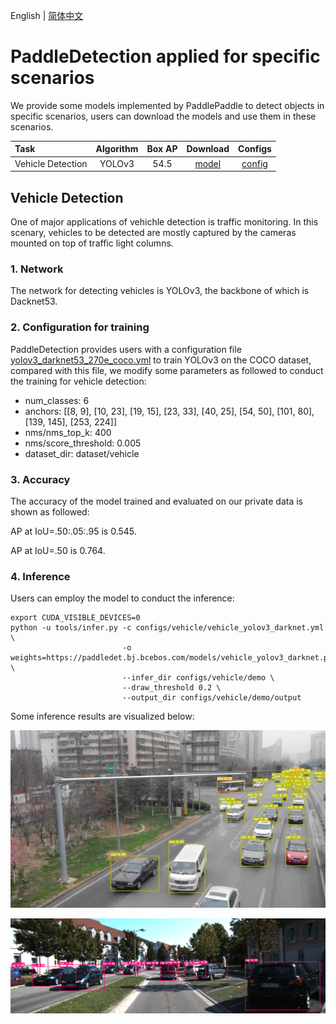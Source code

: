 English | [简体中文](README_cn.md)
# PaddleDetection applied for specific scenarios

We provide some models implemented by PaddlePaddle to detect objects in specific scenarios, users can download the models and use them in these scenarios.

| Task                 | Algorithm | Box AP | Download                                                                                | Configs |
|:---------------------|:---------:|:------:| :-------------------------------------------------------------------------------------: |:------:|
| Vehicle Detection    |  YOLOv3  |  54.5  | [model](https://paddledet.bj.bcebos.com/models/vehicle_yolov3_darknet.pdparams) | [config](https://github.com/PaddlePaddle/PaddleDetection/tree/release/2.4/configs/vehicle/vehicle_yolov3_darknet.yml) |

## Vehicle Detection

One of major applications of vehichle detection is traffic monitoring. In this scenary, vehicles to be detected are mostly captured by the cameras mounted on top of traffic light columns.

### 1. Network

The network for detecting vehicles is YOLOv3, the backbone of which is Dacknet53.

### 2. Configuration for training

PaddleDetection provides users with a configuration file [yolov3_darknet53_270e_coco.yml](https://github.com/PaddlePaddle/PaddleDetection/blob/release/2.4/configs/yolov3/yolov3_darknet53_270e_coco.yml) to train YOLOv3 on the COCO dataset, compared with this file, we modify some parameters as followed to conduct the training for vehicle detection:

* num_classes: 6
* anchors: [[8, 9], [10, 23], [19, 15], [23, 33], [40, 25], [54, 50], [101, 80], [139, 145], [253, 224]]
* nms/nms_top_k: 400
* nms/score_threshold: 0.005
* dataset_dir: dataset/vehicle

### 3. Accuracy

The accuracy of the model trained and evaluated on our private data is shown as followed:

AP at IoU=.50:.05:.95 is 0.545.

AP at IoU=.50 is 0.764.

### 4. Inference

Users can employ the model to conduct the inference:

```
export CUDA_VISIBLE_DEVICES=0
python -u tools/infer.py -c configs/vehicle/vehicle_yolov3_darknet.yml \
                         -o weights=https://paddledet.bj.bcebos.com/models/vehicle_yolov3_darknet.pdparams \
                         --infer_dir configs/vehicle/demo \
                         --draw_threshold 0.2 \
                         --output_dir configs/vehicle/demo/output
```

Some inference results are visualized below:

![](../../docs/images/VehicleDetection_001.jpeg)

![](../../docs/images/VehicleDetection_005.png)
